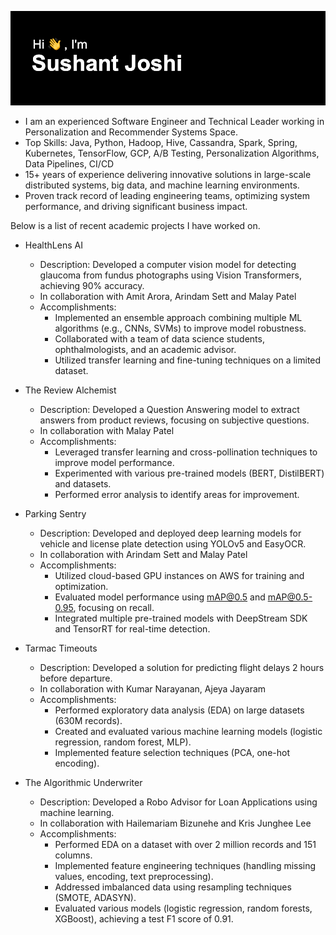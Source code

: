 ![Hi](header.png)

- I am an experienced Software Engineer and Technical Leader working in Personalization and Recommender Systems Space.
- Top Skills: Java, Python, Hadoop, Hive, Cassandra, Spark, Spring, Kubernetes, TensorFlow, GCP, A/B Testing, Personalization Algorithms, Data Pipelines, CI/CD
- 15+ years of experience delivering innovative solutions in large-scale distributed systems, big data, and machine learning environments.
- Proven track record of leading engineering teams, optimizing system performance, and driving significant business impact.

Below is a list of recent academic projects I have worked on.

- HealthLens AI
  - Description: Developed a computer vision model for detecting glaucoma from fundus photographs using Vision Transformers, achieving 90% accuracy.
  - In collaboration with Amit Arora, Arindam Sett and Malay Patel 
  - Accomplishments:
    - Implemented an ensemble approach combining multiple ML algorithms (e.g., CNNs, SVMs) to improve model robustness.
    - Collaborated with a team of data science students, ophthalmologists, and an academic advisor.
    - Utilized transfer learning and fine-tuning techniques on a limited dataset.
  
- The Review Alchemist 
  - Description: Developed a Question Answering model to extract answers from product reviews, focusing on subjective questions.
  - In collaboration with Malay Patel
  - Accomplishments:
    - Leveraged transfer learning and cross-pollination techniques to improve model performance.
    - Experimented with various pre-trained models (BERT, DistilBERT) and datasets.
    - Performed error analysis to identify areas for improvement.

- Parking Sentry
  - Description: Developed and deployed deep learning models for vehicle and license plate detection using YOLOv5 and EasyOCR.
  - In collaboration with Arindam Sett and Malay Patel
  - Accomplishments:
    - Utilized cloud-based GPU instances on AWS for training and optimization.
    - Evaluated model performance using mAP@0.5 and mAP@0.5-0.95, focusing on recall.
    - Integrated multiple pre-trained models with DeepStream SDK and TensorRT for real-time detection.

- Tarmac Timeouts
  - Description: Developed a solution for predicting flight delays 2 hours before departure.
  - In collaboration with Kumar Narayanan, Ajeya Jayaram 
  - Accomplishments:
    - Performed exploratory data analysis (EDA) on large datasets (630M records).
    - Created and evaluated various machine learning models (logistic regression, random forest, MLP).
    - Implemented feature selection techniques (PCA, one-hot encoding).

- The Algorithmic Underwriter
  - Description: Developed a Robo Advisor for Loan Applications using machine learning.
  - In collaboration with Hailemariam Bizunehe and Kris Junghee Lee
  - Accomplishments:
    - Performed EDA on a dataset with over 2 million records and 151 columns.
    - Implemented feature engineering techniques (handling missing values, encoding, text preprocessing).
    - Addressed imbalanced data using resampling techniques (SMOTE, ADASYN).
    - Evaluated various models (logistic regression, random forests, XGBoost), achieving a test F1 score of 0.91.

